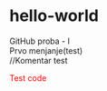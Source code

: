 # hello-world
GitHub proba - I<br>
Prvo menjanje(test)<br>
//Komentar test
<p style = "color:red;">Test code</p>
